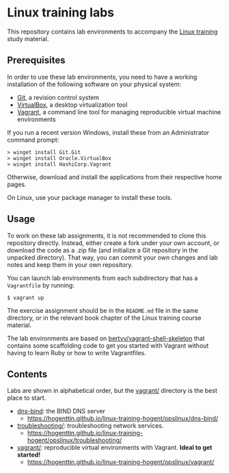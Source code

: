 # Linux training labs

This repository contains lab environments to accompany the [Linux training](https://github.com/HoGentTIN/linux-training-hogent) study material.

## Prerequisites

In order to use these lab environments, you need to have a working installation of the following software on your physical system:

- [Git](https://www.git-scm.com/), a revision control system
- [VirtualBox](https://www.virtualbox.org/), a desktop virtualization tool
- [Vagrant](https://www.vagrantup.com/), a command line tool for managing reproducible virtual machine environments

If you run a recent version Windows, install these from an Administrator command prompt:

```shell
> winget install Git.Git
> winget install Oracle.VirtualBox
> winget install HashiCorp.Vagrant
```

Otherwise, download and install the applications from their respective home pages.

On Linux, use your package manager to install these tools.

## Usage

To work on these lab assignments, it is not recommended to clone this repository directly. Instead, either create a fork under your own account, or download the code as a .zip file (and initialize a Git repository in the unpacked directory). That way, you can commit your own changes and lab notes and keep them in your own repository.

You can launch lab environments from each subdirectory that has a `Vagrantfile` by running:

```shell
$ vagrant up
```

The exercise assignment should be in the `README.md` file in the same directory, or in the relevant book chapter of the Linux training course material.

The lab environments are based on [bertvv/vagrant-shell-skeleton](https://github.com/bertvv/vagrant-shell-skeleton) that contains some scaffolding code to get you started with Vagrant without having to learn Ruby or how to write Vagrantfiles.

## Contents

Labs are shown in alphabetical order, but the [vagrant/](vagrant/) directory is the best place to start.

- [dns-bind](dns-bind/): the BIND DNS server
    - <https://hogenttin.github.io/linux-training-hogent/opslinux/dns-bind/>
- [troubleshooting/](troubleshooting/): troubleshooting network services.
    - <https://hogenttin.github.io/linux-training-hogent/opslinux/troubleshooting/>
- [vagrant/](vagrant/): reproducible virtual environments with Vagrant. **Ideal to get started!**
    - <https://hogenttin.github.io/linux-training-hogent/opslinux/vagrant/>
